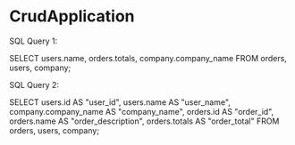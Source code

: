 # CrudApplication

SQL Query 1: 

SELECT users.name, orders.totals, company.company_name
FROM orders, users, company;


SQL Query 2:

SELECT users.id AS "user_id",
    users.name AS "user_name",
    company.company_name AS "company_name",
    orders.id AS "order_id",
    orders.name AS "order_description",
    orders.totals AS "order_total"
FROM orders, users, company;
